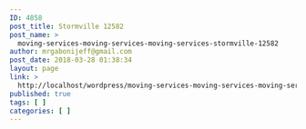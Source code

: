 ```yaml
---
ID: 4858
post_title: Stormville 12582
post_name: >
  moving-services-moving-services-moving-services-stormville-12582
author: mrgabonijeff@gmail.com
post_date: 2018-03-28 01:38:34
layout: page
link: >
  http://localhost/wordpress/moving-services-moving-services-moving-services-stormville-12582/
published: true
tags: [ ]
categories: [ ]
---
```

